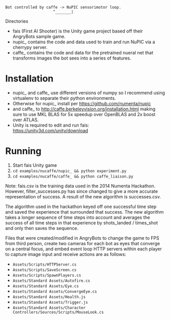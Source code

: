 ```
Bot controlled by caffe -> NuPIC sensorimotor loop.
                     ^_______|
```                     

Directories

* fais (First AI Shooter) is the Unity game project based off their AngryBots sample game.
* nupic_ contains the code and data used to train and run NuPIC via a cherrypy server.
* caffe_ contains the code and data for the pretrained nueral net that transforms images the bot sees into a series of features.

# Installation
* nupic_ and caffe_ use different versions of numpy so I recommend using virtualenv to separate their python environments.
* Otherwise for nupic_ install per https://github.com/numenta/nupic
* and caffe_ to http://caffe.berkeleyvision.org/installation.html making sure to use MKL BLAS for 5x speedup over OpenBLAS and 2x boost over ATLAS.
* Unity is required to edit and run fais: https://unity3d.com/unity/download

# Running
1. Start fais Unity game
2. `cd examples/nucaffe/nupic_ && python experiment.py`
3. `cd examples/nucaffe/caffe_ && python caffe_liaison.py`

Note: fais.csv is the training data used in the 2014 Numenta Hackathon.
However, filter_successes.py has since changed to give a more accurate representation of success.
A result of the new algorithm is successes.csv.

The algorithm used in the hackathon keyed off one successful time step and
saved the experience that surrounded that success. The new algorithm takes
a longer sequence of time steps into account and averages the success of all
time steps in that experience by shots_landed / times_shot and only then saves
the sequence.

Files that were created/modified in AngryBots to change the game to FPS from third person,
create two cameras for each bot as eyes that converge on a central focus, and
embed event loop HTTP servers within each player to capture image input and
receive actions are as follows:

* `Assets/Scripts/HTTPServer.cs`
* `Assets/Scripts/SaveScreen.cs`
* `Assets/Scripts/SpawnPlayers.cs`
* `Assets/Standard Assets/Autofire.cs`
* `Assets/Standard Assets/Eye.cs`
* `Assets/Standard Assets/ConvergeEye.cs`
* `Assets/Standard Assets/Health.js`
* `Assets/Standard Assets/Trigger.js`
* `Assets/Standard Assets/Character Controllers/Sources/Scripts/MouseLook.cs`



